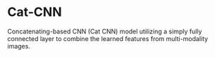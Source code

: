 # Cat-CNN
Concatenating-based CNN (Cat CNN) model utilizing a simply fully connected layer to combine the learned features from multi-modality images.


